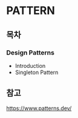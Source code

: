 # PATTERN

## 목차

### Design Patterns
- Introduction
- Singleton Pattern


## 참고
https://www.patterns.dev/